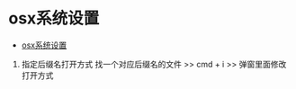 # osx系统设置
<!--ts-->
* [osx系统设置](#osx系统设置)

<!-- Created by https://github.com/ekalinin/github-markdown-toc -->
<!-- Added by: runner, at: Tue Jul 12 06:55:02 UTC 2022 -->

<!--te-->
1. 指定后缀名打开方式
找一个对应后缀名的文件 >> cmd + i >> 弹窗里面修改打开方式